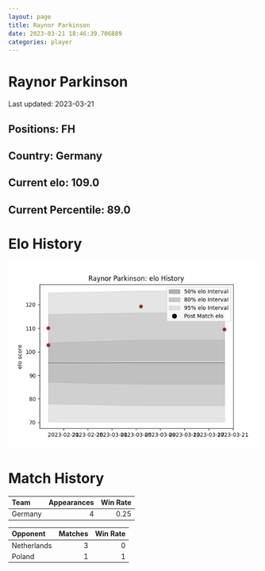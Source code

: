 ```yaml
---  
layout: page  
title: Raynor Parkinson  
date: 2023-03-21 18:46:39.706889  
categories: player  
---
```

# Raynor Parkinson


Last updated: 2023-03-21
## Positions: FH

## Country: Germany

## Current elo: 109.0

## Current Percentile: 89.0

# Elo History


![elo history](history_RaynorParkinson.png)
# Match History


| Team    |   Appearances |   Win Rate |
|:--------|--------------:|-----------:|
| Germany |             4 |       0.25 |

| Opponent    |   Matches |   Win Rate |
|:------------|----------:|-----------:|
| Netherlands |         3 |          0 |
| Poland      |         1 |          1 |